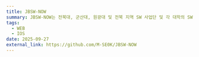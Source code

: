 ```yaml
---
title: JBSW-NOW
summary: JBSW-NOW는 전북대, 군산대, 원광대 및 전북 지역 SW 사업단 및 각 대학의 SW 관련 이벤트를 크롤러 및 AI로 통합 수집·분류·추천하여 하나의 플랫폼에서 빠르고 스마트하게 알림 및 발견할 수 있는 허브입니다.
tags:
  - WEB
  - IOS
date: 2025-09-27
external_link: https://github.com/M-SE0K/JBSW-NOW
---
```


<div id="project-jbsw-now"></div>

